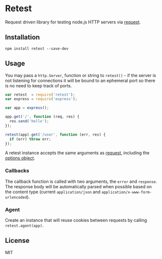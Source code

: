 # Retest

Request driven library for testing node.js HTTP servers via [request](https://github.com/mikeal/request).

## Installation

```
npm install retest --save-dev
```

## Usage

You may pass a `http.Server`, function or string to `retest()` - if the server is not listening for connections it will be bound to an ephemeral port so there is no need to keep track of ports.

```javascript
var retest  = require('retest');
var express = require('express');

var app = express();

app.get('/', function (req, res) {
  res.send('hello');
});

retest(app).get('/user', function (err, res) {
  if (err) throw err;
});
```

A retest instance accepts the same arguments as [request](https://github.com/mikeal/request), including the [options object](https://github.com/mikeal/request#requestoptions-callback).

### Callbacks

The callback function is called with two arguments, the `error` and `response`. The response body will be automatically parsed when possible based on the content type (current `application/json` and `application/x-www-form-urlencoded`).

### Agent

Create an instance that will reuse cookies between requests by calling `retest.agent(app)`.

## License

MIT
